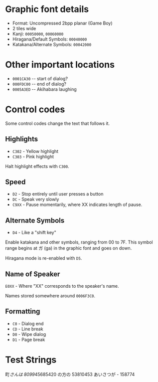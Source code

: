 # Graphic font details
* Format: Uncompressed 2bpp planar (Game Boy)
* 2 tiles wide
* Kanji: `00050000`, `00060000`
* Hiragana/Default Symbols: `00040000`
* Katakana/Alternate Symbols: `00042000`

# Other important locations
* `0001CA30` -- start of dialog?
* `000FDC00` -- end of dialog?
* `0005A3ED` -- Akihabara laughing

# Control codes
Some control codes change the text that follows it.

## Highlights
* `C302` - Yellow highlight
* `C303` - Pink highlight

Halt highlight effects with `C300`.

## Speed
* `D2` - Stop entirely until user presses a button
* `DC` - Speak very slowly
* `C9XX` - Pause momentarily, where XX indicates length of pause.

## Alternate Symbols
* `D4` - Like a "shift key"

Enable katakana and other symbols, ranging from 00 to 7F.
This symbol range begins at ガ (ga) in the graphic font and goes on down.

Hiragana mode is re-enabled with `D5`.

## Name of Speaker
`E0XX` - Where "XX" corresponds to the speaker's name.

Names stored somewhere around `0006F3C0`.

## Formatting
* `C0` - Dialog end
* `CD` - Line break
* `D0` - Wipe dialog
* `D1` - Page break

# Test Strings
町*さんは
8099*45685420
の方の
53810453
あいさつが - 158774
